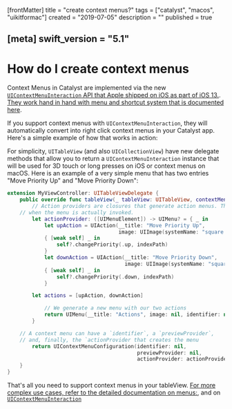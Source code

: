 [frontMatter]
title = "create context menus?"
tags = ["catalyst", "macos", "uikitformac"]
created = "2019-07-05"
description = ""
published = true

[meta]
swift_version = "5.1"
---


# How do I create context menus

Context Menus in Catalyst are implemented via the new [`UIContextMenuInteraction` API that Apple shipped on iOS as part of iOS 13.](https://developer.apple.com/documentation/uikit/uicontextmenuinteraction). [They work hand in hand with menu and shortcut system that is documented here](https://developer.apple.com/documentation/uikit/menus_and_shortcuts).

If you support context menus with `UIContextMenuInteraction`, they will automatically convert into right click context menus in your Catalyst app. Here's a simple example of how that works in action:

For simplicity, `UITableView` (and also `UICollectionView`) have new delegate methods that allow you to return a `UIContextMenuInteraction` instance that will be used for 3D touch or long presses on iOS or context menus on macOS. Here is an example of a very simple menu that has two entries "Move Priority Up" and "Move Priority Down":

``` swift
extension MyViewController: UITableViewDelegate {
    public override func tableView(_ tableView: UITableView, contextMenuConfigurationForRowAt indexPath: IndexPath, point: CGPoint) -> UIContextMenuConfiguration? {
        // Action providers are closures that generate action menus. They are called lazily only
	// when the menu is actually invoked.
        let actionProvider: ([UIMenuElement]) -> UIMenu? = { _ in
            let upAction = UIAction(__title: "Move Priority Up",
                                    image: UIImage(systemName: "square.and.arrow.up"))
            { [weak self] _ in
                self?.changePriority(.up, indexPath)
            }
            let downAction = UIAction(__title: "Move Priority Down",
                                      image: UIImage(systemName: "square.and.arrow.down"))
            { [weak self] _ in
                self?.changePriority(.down, indexPath)
            }

	    let actions = [upAction, downAction]

            // We generate a new menu with our two actions
            return UIMenu(__title: "Actions", image: nil, identifier: nil, children: actions)
        }

	// A context menu can have a `identifier`, a `previewProvider`,
	// and, finally, the `actionProvider that creates the menu
        return UIContextMenuConfiguration(identifier: nil,
                                          previewProvider: nil,
                                          actionProvider: actionProvider)
    }
}
```

That's all you need to support context menus in your tableView. [For more complex use cases, refer to the detailed documentation on menus:](https://developer.apple.com/documentation/uikit/menus_and_shortcuts), and on [`UIContextMenuInteraction`](https://developer.apple.com/documentation/uikit/uicontextmenuinteraction)
